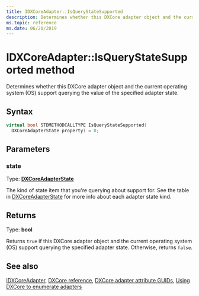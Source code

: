 ```yaml
---
title: IDXCoreAdapter::IsQueryStateSupported
description: Determines whether this DXCore adapter object and the current operating system (OS) support querying the value of the specified adapter state.
ms.topic: reference
ms.date: 06/20/2019
---
```


# IDXCoreAdapter::IsQueryStateSupported method

Determines whether this DXCore adapter object and the current operating system (OS) support querying the value of the specified adapter state.

## Syntax

```cpp
virtual bool STDMETHODCALLTYPE IsQueryStateSupported( 
  DXCoreAdapterState property) = 0;
```

## Parameters

### state

Type: **[DXCoreAdapterState](/windows/win32/api/dxcore_interface/ne-dxcore_interface-dxcoreadapterstate)**

The kind of state item that you're querying about support for. See the table in [DXCoreAdapterState](/windows/win32/api/dxcore_interface/ne-dxcore_interface-dxcoreadapterstate) for more info about each adapter state kind.

## Returns

Type: **bool**

Returns `true` if this DXCore adapter object and the current operating system (OS) support querying the specified adapter state. Otherwise, returns `false`.

## See also

[IDXCoreAdapter](./nn-dxcore_interface-idxcoreadapter.md), [DXCore reference](../dxcore-reference.md), [DXCore adapter attribute GUIDs](../dxcore-adapter-attribute-guids.md), [Using DXCore to enumerate adapters](../dxcore-enum-adapters.md)
